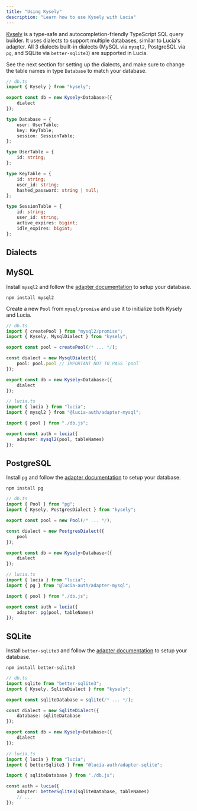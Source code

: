 ```yaml
---
title: "Using Kysely"
description: "Learn how to use Kysely with Lucia"
---
```


[Kysely]() is a type-safe and autocompletion-friendly TypeScript SQL query builder. It uses dialects to support multiple databases, similar to Lucia's adapter. All 3 dialects built-in dialects (MySQL via `mysql2`, PostgreSQL via `pg`, and SQLite via `better-sqlite3`) are supported in Lucia.

See the next section for setting up the dialects, and make sure to change the table names in type `Database` to match your database.

```ts
// db.ts
import { Kysely } from "kysely";

export const db = new Kysely<Database>({
	dialect
});

type Database = {
	user: UserTable;
	key: KeyTable;
	session: SessionTable;
};

type UserTable = {
	id: string;
};

type KeyTable = {
	id: string;
	user_id: string;
	hashed_password: string | null;
};

type SessionTable = {
	id: string;
	user_id: string;
	active_expires: bigint;
	idle_expires: bigint;
};
```

## Dialects

## MySQL

Install `mysql2` and follow the [adapter documentation](/database-adapters/mysql2) to setup your database.

```
npm install mysql2
```

Create a new `Pool` from `mysql/promise` and use it to initialize both Kysely and Lucia.

```ts
// db.ts
import { createPool } from "mysql2/promise";
import { Kysely, MysqlDialect } from "kysely";

export const pool = createPool(/* ... */);

const dialect = new MysqlDialect({
	pool: pool.pool // IMPORTANT NOT TO PASS `pool`
});

export const db = new Kysely<Database>({
	dialect
});
```

```ts
// lucia.ts
import { lucia } from "lucia";
import { mysql2 } from "@lucia-auth/adapter-mysql";

import { pool } from "./db.js";

export const auth = lucia({
	adapter: mysql2(pool, tableNames)
});
```

## PostgreSQL

Install `pg` and follow the [adapter documentation](/database-adapters/pg) to setup your database.

```
npm install pg
```

```ts
// db.ts
import { Pool } from "pg";
import { Kysely, PostgresDialect } from "kysely";

export const pool = new Pool(/* ... */);

const dialect = new PostgresDialect({
	pool
});

export const db = new Kysely<Database>({
	dialect
});
```

```ts
// lucia.ts
import { lucia } from "lucia";
import { pg } from "@lucia-auth/adapter-mysql";

import { pool } from "./db.js";

export const auth = lucia({
	adapter: pg(pool, tableNames)
});
```

## SQLite

Install `better-sqlite3` and follow the [adapter documentation](/database-adapters/better-sqlite3) to setup your database.

```
npm install better-sqlite3
```

```ts
// db.ts
import sqlite from "better-sqlite3";
import { Kysely, SqliteDialect } from "kysely";

export const sqliteDatabase = sqlite(/* ... */);

const dialect = new SqliteDialect({
	database: sqliteDatabase
});

export const db = new Kysely<Database>({
	dialect
});
```

```ts
// lucia.ts
import { lucia } from "lucia";
import { betterSqlite3 } from "@lucia-auth/adapter-sqlite";

import { sqliteDatabase } from "./db.js";

const auth = lucia({
	adapter: betterSqlite3(sqliteDatabase, tableNames)
	// ...
});
```
